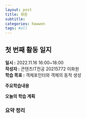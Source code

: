```yaml
---
layout: post
title: 화원
subtitle:
categories: hawwon
tags: #all
---
```

## 첫 번째 활동 일지
**일시 :** 2022.11.16 16:00~18:00  
**작성자 :** 콘텐츠IT전공 20215772 이화원  
**학습 목표 :** 객체포인터와 객체의 동적 생성  

**주요학습내용**
  

**오늘의 학습 계획**

### 요약 정리
